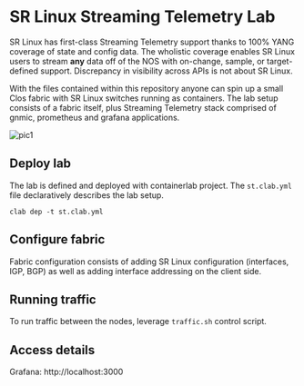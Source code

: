 # SR Linux Streaming Telemetry Lab
SR Linux has first-class Streaming Telemetry support thanks to 100% YANG coverage of state and config data. The wholistic coverage enables SR Linux users to stream **any** data off of the NOS with on-change, sample, or target-defined support. Discrepancy in visibility across APIs is not about SR Linux.

With the files contained within this repository anyone can spin up a small Clos fabric with SR Linux switches running as containers. The lab setup consists of a fabric itself, plus Streaming Telemetry stack comprised of gnmic, prometheus and grafana applications.

![pic1](https://gitlab.com/rdodin/pics/-/wikis/uploads/5a0deb299f40b1b9572d64c73c9890de/image.png)

## Deploy lab
The lab is defined and deployed with containerlab project. The `st.clab.yml` file declaratively describes the lab setup.

```
clab dep -t st.clab.yml
```

## Configure fabric
Fabric configuration consists of adding SR Linux configuration (interfaces, IGP, BGP) as well as adding interface addressing on the client side.

## Running traffic
To run traffic between the nodes, leverage `traffic.sh` control script.

## Access details
Grafana: http://localhost:3000
